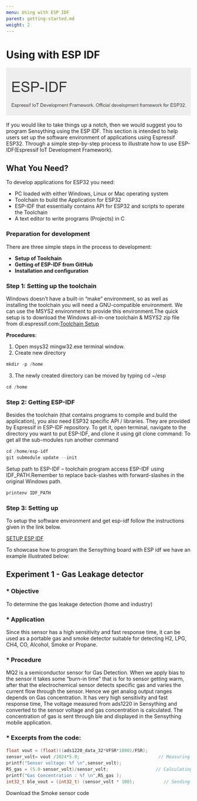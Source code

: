 ```yaml
---
menu: Using with ESP IDF
parent: getting-started.md
weight: 2
---
```


# Using with ESP IDF

![ESPidf](images/ESPidf.JPG)

If you would like to take things up a notch, then we would suggest you to program Sensything using the ESP IDF. This section is intended to help users set up the software environment of applications using Espressif ESP32. Through a simple step-by-step process to illustrate how to use ESP-IDF(Espressif IoT Development Framework).

## What You Need?

To develop applications for ESP32 you need:
* PC loaded with either Windows, Linux or Mac operating system
* Toolchain to build the Application for ESP32
* ESP-IDF that essentially contains API for ESP32 and scripts to operate the Toolchain
* A text editor to write programs (Projects) in C

### Preparation for development

There are three simple steps in the process to development:

* **Setup of Toolchain**
* **Getting of ESP-IDF from GitHub**
* **Installation and configuration**

### Step 1: Setting up the toolchain

Windows doesn’t have a built-in “make” environment, so as well as installing the toolchain you will need a GNU-compatible environment. We can use the MSYS2 environment to provide this environment.The quick setup is to download the Windows all-in-one toolchain & MSYS2 zip file from dl.espressif.com:[Toolchain Setup](https://dl.espressif.com/dl/esp32_win32_msys2_environment_and_toolchain-20180110.zip)

**Procedures**:

1.	Open msys32 mingw32.exe terminal window.
2.	Create new directory
```c
mkdir -p /home
```
3.	The newly created directory can be moved by typing cd ~/esp
```c
cd /home
```
### Step 2: Getting ESP-IDF

Besides the toolchain (that contains programs to compile and build the application), you also need ESP32 specific API / libraries. They are provided by Espressif in ESP-IDF repository. To get it, open terminal, navigate to the directory you want to put ESP-IDF, and clone it using git clone command:
To get all the sub-modules run another command
```c
cd /home/esp-idf
git submodule update --init
 ```

Setup path to ESP-IDF – toolchain program access ESP-IDF using IDF_PATH.Remember to replace back-slashes with forward-slashes in the original Windows path.
```c
printenv IDF_PATH
```
### Step 3: Setting up

To setup the software environment and get esp-idf follow the instructions given in the link below.

[SETUP ESP IDF](https://www.google.com/url?q=https://docs.espressif.com/projects/esp-idf/en/latest/get-started/index.html)

To showcase how to program the Sensything board with ESP idf we have an example illustrated below:

## Experiment 1 - Gas Leakage detector

### * Objective

To determine the gas leakage detection (home and industry)

### * Application

Since this sensor has a high sensitivity and fast response time, it can be used as a portable gas and smoke detector suitable for detecting H2, LPG, CH4, CO, Alcohol, Smoke or Propane.

### * Procedure

MQ2 is a semiconductor sensor for Gas Detection. When we apply bias to the sensor it takes some “burn-in time” that is for to sensor getting warm, after that the electrochemical sensor detects specific gas and varies the current flow through the sensor. Hence we get analog output ranges depends on Gas concentration. It has very high sensitivity and fast response time, The voltage measured from ads1220 in Sensything and converted to the sensor voltage and gas concentration is calculated. The concentration of gas is sent through ble and displayed in the Sensything mobile application.

### * Excerpts from the code:

```c
float vout = (float)((ads1220_data_32*VFSR*1000)/FSR); 
sensor_volt= vout /1024*5.0;                              // Measuring mq2 gas sensor voltage
printf("Sensor voltage: %f \n",sensor_volt);
RS_gas = (5.0-sensor_volt)/sensor_volt;                  // Calculating gas concentration
printf("Gas Concentration : %f \n",RS_gas );
int32_t ble_vout = (int32_t) (sensor_volt * 100);           // Sending the sensor value through ble
```

Download the Smoke sensor code
